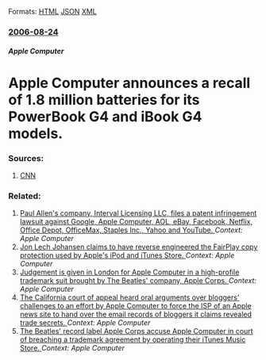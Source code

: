 
Formats: [HTML](/news/2006/08/24/apple-computer-announces-a-recall-of-1-8-million-batteries-for-its-powerbook-g4-and-ibook-g4-models.html)  [JSON](/news/2006/08/24/apple-computer-announces-a-recall-of-1-8-million-batteries-for-its-powerbook-g4-and-ibook-g4-models.json)  [XML](/news/2006/08/24/apple-computer-announces-a-recall-of-1-8-million-batteries-for-its-powerbook-g4-and-ibook-g4-models.xml)  

### [2006-08-24](/news/2006/08/24/index.md)

##### Apple Computer
#  Apple Computer announces a recall of 1.8 million batteries for its PowerBook G4 and iBook G4 models. 




### Sources:

1. [CNN](http://money.cnn.com/2006/08/24/technology/apple_recall/index.htm?cnn=yes)

### Related:

1. [Paul Allen's company, Interval Licensing LLC, files a patent infringement lawsuit against Google, Apple Computer, AOL, eBay, Facebook, Netflix, Office Depot, OfficeMax, Staples Inc., Yahoo and YouTube. ](/news/2010/08/27/paul-allen-s-company-interval-licensing-llc-files-a-patent-infringement-lawsuit-against-google-apple-computer-aol-ebay-facebook-netfl.md) _Context: Apple Computer_
2. [ Jon Lech Johansen claims to have reverse engineered the FairPlay copy protection used by Apple's iPod and iTunes Store. ](/news/2006/10/25/jon-lech-johansen-claims-to-have-reverse-engineered-the-fairplay-copy-protection-used-by-apple-s-ipod-and-itunes-store.md) _Context: Apple Computer_
3. [ Judgement is given in London for Apple Computer in a high-profile trademark suit brought by The Beatles' company, Apple Corps. ](/news/2006/05/8/judgement-is-given-in-london-for-apple-computer-in-a-high-profile-trademark-suit-brought-by-the-beatles-company-apple-corps.md) _Context: Apple Computer_
4. [ The California court of appeal heard oral arguments over bloggers' challenges to an effort by Apple Computer to force the ISP of an Apple news site to hand over the email records of bloggers it claims revealed trade secrets. ](/news/2006/04/21/the-california-court-of-appeal-heard-oral-arguments-over-bloggers-challenges-to-an-effort-by-apple-computer-to-force-the-isp-of-an-apple-n.md) _Context: Apple Computer_
5. [ The Beatles' record label Apple Corps accuse Apple Computer in court of breaching a trademark agreement by operating their iTunes Music Store. ](/news/2006/03/29/the-beatles-record-label-apple-corps-accuse-apple-computer-in-court-of-breaching-a-trademark-agreement-by-operating-their-itunes-music-sto.md) _Context: Apple Computer_
